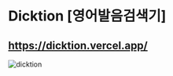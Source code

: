 # Dicktion [영어발음검색기]

## https://dicktion.vercel.app/



![dicktion](https://user-images.githubusercontent.com/76833478/159944406-11661b79-f36d-4180-baa8-dc40c4272179.gif)
